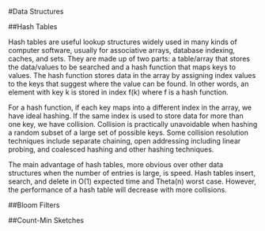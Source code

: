 #Data Structures

##Hash Tables

Hash tables are useful lookup structures widely used in many kinds of computer software, usually for associative arrays, database indexing, caches, and sets. They are made up of two parts: a table/array that stores the data/values to be searched and a hash function that maps keys to values. The hash function stores data in the array by assigning index values to the keys that suggest where the value can be found. In other words, an element with key k is stored in index f(k) where f is a hash function.

For a hash function, if each key maps into a different index in the array, we have ideal hashing. If the same index is used to store data for more than one key, we have collision. Collision is practically unavoidable when hashing a random subset of a large set of possible keys. Some collision resolution techniques include separate chaining, open addressing including linear probing, and coalesced hashing and other hashing techniques.

The main advantage of hash tables, more obvious over other data structures when the number of entries is large, is speed. Hash tables insert, search, and delete in O(1) expected time and Theta(n) worst case. However, the performance of a hash table will decrease with more collisions.

##Bloom Filters

##Count-Min Sketches
